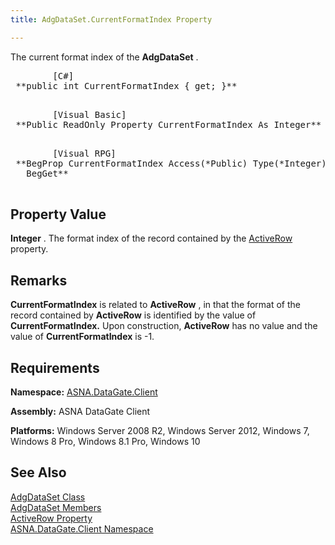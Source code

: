 ```yaml
---
title: AdgDataSet.CurrentFormatIndex Property

---
```


The current format index of the **AdgDataSet** .
<pre class="prettyprint">
        <span class="lang">[C#]</span>
 **public int CurrentFormatIndex { get; }** 
      </pre>
<pre class="prettyprint">
        <span class="lang">[Visual Basic] </span>
 **Public ReadOnly Property CurrentFormatIndex As Integer** 
      </pre>
<pre class="prettyprint">
        <span class="lang">[Visual RPG]</span>
 **BegProp CurrentFormatIndex Access(*Public) Type(*Integer) Len(4)
   BegGet** 
      </pre>

## Property Value

**Integer** . The format index of the record contained by the [ ActiveRow](adg-dataset-class-active-row-property.html) property.
## Remarks

**CurrentFormatIndex** is related to **ActiveRow** , in that the format of the record contained by **ActiveRow** is identified by the value of **CurrentFormatIndex.** Upon construction, **ActiveRow** has no value and the value of **CurrentFormatIndex** is -1.
## Requirements

**Namespace:** [ASNA.DataGate.Client](datagate-client-namespace.html) 

**Assembly:** ASNA DataGate Client

**Platforms:** Windows Server 2008 R2, Windows Server 2012, Windows 7, Windows 8 Pro, Windows 8.1 Pro, Windows 10
## See Also


[AdgDataSet Class](adg-dataset-class.html)
      <br />
[AdgDataSet Members](adg-dataset-members.html)
      <br />
[ActiveRow Property](adg-dataset-class-active-row-property.html)
      <br />
[ASNA.DataGate.Client Namespace](datagate-client-namespace.html)

